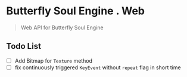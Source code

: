 # Butterfly Soul Engine . Web
> Web API for Butterfly Soul Engine

## Todo List
- [ ] Add Bitmap for `Texture` method
- [ ] fix continuously triggered `KeyEvent` without `repeat` flag in short time
